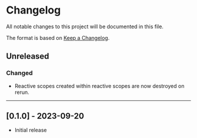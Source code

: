 # Changelog

All notable changes to this project will be documented in this file.

The format is based on [Keep a Changelog](https://keepachangelog.com/en/1.0.0/).

## Unreleased

### Changed

- Reactive scopes created within reactive scopes are now destroyed on rerun.

---

## [0.1.0] - 2023-09-20

- Initial release
